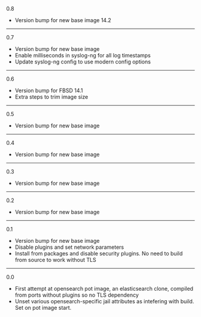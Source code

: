 0.8

* Version bump for new base image 14.2

---

0.7

* Version bump for new base image
* Enable milliseconds in syslog-ng for all log timestamps
* Update syslog-ng config to use modern config options

---

0.6

* Version bump for FBSD 14.1
* Extra steps to trim image size

---

0.5

* Version bump for new base image

---

0.4

* Version bump for new base image

---

0.3

* Version bump for new base image

---

0.2

* Version bump for new base image

---

0.1

* Version bump for new base image
* Disable plugins and set network parameters
* Install from packages and disable security plugins. No need to build from source to work without TLS

---

0.0

* First attempt at opensearch pot image, an elasticsearch clone, compiled from ports without plugins so no TLS dependency
* Unset various opensearch-specific jail attributes as intefering with build. Set on pot image start.
